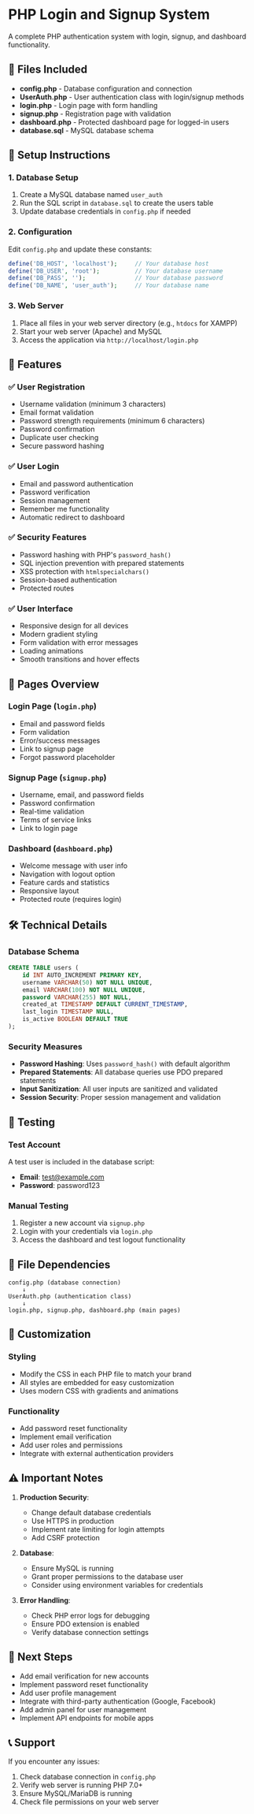 # PHP Login and Signup System

A complete PHP authentication system with login, signup, and dashboard functionality.

## 📁 Files Included

- **config.php** - Database configuration and connection
- **UserAuth.php** - User authentication class with login/signup methods
- **login.php** - Login page with form handling
- **signup.php** - Registration page with validation
- **dashboard.php** - Protected dashboard page for logged-in users
- **database.sql** - MySQL database schema

## 🚀 Setup Instructions

### 1. Database Setup
1. Create a MySQL database named `user_auth`
2. Run the SQL script in `database.sql` to create the users table
3. Update database credentials in `config.php` if needed

### 2. Configuration
Edit `config.php` and update these constants:
```php
define('DB_HOST', 'localhost');     // Your database host
define('DB_USER', 'root');          // Your database username
define('DB_PASS', '');              // Your database password
define('DB_NAME', 'user_auth');     // Your database name
```

### 3. Web Server
1. Place all files in your web server directory (e.g., `htdocs` for XAMPP)
2. Start your web server (Apache) and MySQL
3. Access the application via `http://localhost/login.php`

## 🔧 Features

### ✅ User Registration
- Username validation (minimum 3 characters)
- Email format validation
- Password strength requirements (minimum 6 characters)
- Password confirmation
- Duplicate user checking
- Secure password hashing

### ✅ User Login
- Email and password authentication
- Password verification
- Session management
- Remember me functionality
- Automatic redirect to dashboard

### ✅ Security Features
- Password hashing with PHP's `password_hash()`
- SQL injection prevention with prepared statements
- XSS protection with `htmlspecialchars()`
- Session-based authentication
- Protected routes

### ✅ User Interface
- Responsive design for all devices
- Modern gradient styling
- Form validation with error messages
- Loading animations
- Smooth transitions and hover effects

## 📱 Pages Overview

### Login Page (`login.php`)
- Email and password fields
- Form validation
- Error/success messages
- Link to signup page
- Forgot password placeholder

### Signup Page (`signup.php`)
- Username, email, and password fields
- Password confirmation
- Real-time validation
- Terms of service links
- Link to login page

### Dashboard (`dashboard.php`)
- Welcome message with user info
- Navigation with logout option
- Feature cards and statistics
- Responsive layout
- Protected route (requires login)

## 🛠️ Technical Details

### Database Schema
```sql
CREATE TABLE users (
    id INT AUTO_INCREMENT PRIMARY KEY,
    username VARCHAR(50) NOT NULL UNIQUE,
    email VARCHAR(100) NOT NULL UNIQUE,
    password VARCHAR(255) NOT NULL,
    created_at TIMESTAMP DEFAULT CURRENT_TIMESTAMP,
    last_login TIMESTAMP NULL,
    is_active BOOLEAN DEFAULT TRUE
);
```

### Security Measures
- **Password Hashing**: Uses `password_hash()` with default algorithm
- **Prepared Statements**: All database queries use PDO prepared statements
- **Input Sanitization**: All user inputs are sanitized and validated
- **Session Security**: Proper session management and validation

## 🧪 Testing

### Test Account
A test user is included in the database script:
- **Email**: test@example.com
- **Password**: password123

### Manual Testing
1. Register a new account via `signup.php`
2. Login with your credentials via `login.php`
3. Access the dashboard and test logout functionality

## 🔗 File Dependencies

```
config.php (database connection)
    ↓
UserAuth.php (authentication class)
    ↓
login.php, signup.php, dashboard.php (main pages)
```

## 📝 Customization

### Styling
- Modify the CSS in each PHP file to match your brand
- All styles are embedded for easy customization
- Uses modern CSS with gradients and animations

### Functionality
- Add password reset functionality
- Implement email verification
- Add user roles and permissions
- Integrate with external authentication providers

## ⚠️ Important Notes

1. **Production Security**: 
   - Change default database credentials
   - Use HTTPS in production
   - Implement rate limiting for login attempts
   - Add CSRF protection

2. **Database**: 
   - Ensure MySQL is running
   - Grant proper permissions to the database user
   - Consider using environment variables for credentials

3. **Error Handling**: 
   - Check PHP error logs for debugging
   - Ensure PDO extension is enabled
   - Verify database connection settings

## 🚀 Next Steps

- Add email verification for new accounts
- Implement password reset functionality
- Add user profile management
- Integrate with third-party authentication (Google, Facebook)
- Add admin panel for user management
- Implement API endpoints for mobile apps

## 📞 Support

If you encounter any issues:
1. Check database connection in `config.php`
2. Verify web server is running PHP 7.0+
3. Ensure MySQL/MariaDB is running
4. Check file permissions on your web server
